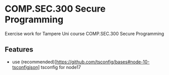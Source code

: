 # COMP.SEC.300 Secure Programming

Exercise work for Tampere Uni course COMP.SEC.300 Secure Programming

## Features

- use (recommended)[https://github.com/tsconfig/bases#node-10-tsconfigjson] tsconfig for node17
